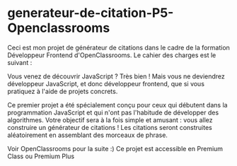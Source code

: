 # generateur-de-citation-P5-Openclassrooms

Ceci est mon projet de générateur de citations dans le cadre de la formation Développeur Frontend d'OpenClassrooms. Le cahier des charges est le suivant :

Vous venez de découvrir JavaScript ? Très bien ! Mais vous ne deviendrez développeur JavaScript, et donc développeur frontend, que si vous pratiquez à l'aide de projets concrets.

Ce premier projet a été spécialement conçu pour ceux qui débutent dans la programmation JavaScript et qui n'ont pas l'habitude de développer des algorithmes. Votre objectif sera à la fois simple et amusant : vous allez construire un générateur de citations ! Les citations seront construites aléatoirement en assemblant des morceaux de phrase.

Voir OpenClassrooms pour la suite :) Ce projet est accessible en Premium Class ou Premium Plus
